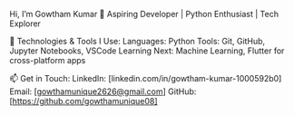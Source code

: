 Hi, I’m Gowtham Kumar 👋
Aspiring Developer | Python Enthusiast | Tech Explorer

🚀 Technologies & Tools I Use:
Languages: Python
Tools: Git, GitHub, Jupyter Notebooks, VSCode
Learning Next: Machine Learning, Flutter for cross-platform apps

📫 Get in Touch:
LinkedIn: [linkedin.com/in/gowtham-kumar-1000592b0]
Email: [gowthamunique2626@gmail.com]
GitHub: [https://github.com/gowthamunique08]
